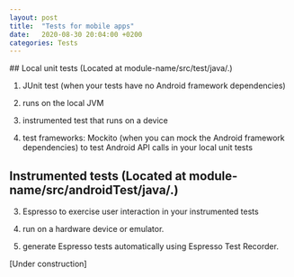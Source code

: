 ```yaml
---
layout: post
title:  "Tests for mobile apps"
date:   2020-08-30 20:04:00 +0200
categories: Tests
---
```


## Local unit tests (Located at module-name/src/test/java/.)

1. JUnit test (when your tests have no Android framework dependencies)

  1. runs on the local JVM

  2. instrumented test that runs on a device



2. test frameworks: Mockito (when you can mock the Android framework dependencies)
  to test Android API calls in your local unit tests

## Instrumented tests (Located at module-name/src/androidTest/java/.)

3. Espresso
  to exercise user interaction in your instrumented tests

  1. run on a hardware device or emulator.

  2.  generate Espresso tests automatically using Espresso Test Recorder.







[Under construction]



<!--You’ll find this post in your `_posts` directory. Go ahead and edit it and re-build the site to see your changes. You can rebuild the site in many different ways, but the most common way is to run `jekyll serve`, which launches a web server and auto-regenerates your site when a file is updated.

Jekyll requires blog post files to be named according to the following format:

`YEAR-MONTH-DAY-title.MARKUP`

Where `YEAR` is a four-digit number, `MONTH` and `DAY` are both two-digit numbers, and `MARKUP` is the file extension representing the format used in the file. After that, include the necessary front matter. Take a look at the source for this post to get an idea about how it works.

Jekyll also offers powerful support for code snippets:

{% highlight ruby %}
def print_hi(name)
  puts "Hi, #{name}"
end
print_hi('Tom')
#=> prints 'Hi, Tom' to STDOUT.
{% endhighlight %}

Check out the [Jekyll docs][jekyll-docs] for more info on how to get the most out of Jekyll. File all bugs/feature requests at [Jekyll’s GitHub repo][jekyll-gh]. If you have questions, you can ask them on [Jekyll Talk][jekyll-talk].

[jekyll-docs]: https://jekyllrb.com/docs/home
[jekyll-gh]:   https://github.com/jekyll/jekyll
[jekyll-talk]: https://talk.jekyllrb.com/-->
